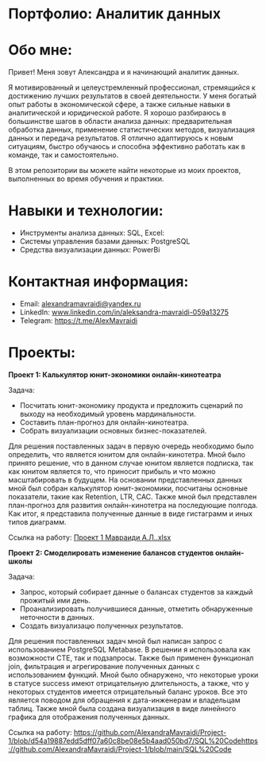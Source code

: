 # Портфолио: Аналитик данных
# Обо мне:
  Привет! Меня зовут Александра и я начинающий аналитик данных.   
    
  Я мотивированный и целеустремленный профессионал, стремящийся к достижению лучших результатов в своей деятельности. У меня богатый опыт работы в экономической сфере, а также сильные навыки в аналитической и юридической работе. Я хорошо разбираюсь в большинстве шагов в области анализа данных: предварительная обработка данных, применение статистических методов, визуализация данных и передача результатов. Я отлично адаптируюсь к новым ситуациям, быстро обучаюсь и способна эффективно работать как в команде, так и самостоятельно.    
  
  В этом репозитории вы можете найти некоторые из моих проектов, выполненных во время обучения и практики.
 # Навыки и технологии:
  - Инструменты анализа данных: SQL, Excel:
  - Системы управления базами данных: PostgreSQL
  - Средства визуализации данных: PowerBi
# Контактная информация:
  - Email: alexandramavraidi@yandex.ru
  - LinkedIn: www.linkedin.com/in/aleksandra-mavraidi-059a13275
  - Telegram: https://t.me/AlexMavraidi
# Проекты:
**Проект 1: Калькулятор юнит-экономики онлайн-кинотеатра**

  Задача:
  - Посчитать юнит-экономику продукта и предложить сценарий по выходу на необходимый уровень мардинальности.
  - Составить план-прогноз для онлайн-кинотеатра.
  - Собрать визуализации основных бизнес-показателей.
    
Для решения поставленных задач в первую очередь необходимо было определить, что является юнитом для онлайн-кинотетра. Мной было принято решение, что в данном случае юнитом является подписка, так как юнитом является то, что приносит прибыль и что можно масштабировать в будущем.
На основании представленных данных мной был собран калькулятор юнит-экономики, посчитаны основные показатели, такие как Retention, LTR, CAC. Также мной был представлен план-прогноз для развития онлайн-кинотетра на последующие полгода. Как итог, я представила полученные данные в виде гистаграмм и иных типов диаграмм.

   Ссылка на работу: [Проект 1 Мавраиди А.Л..xlsx](https://github.com/AlexandraMavraidi/Project-1/blob/8868a72dc828c9ed203f64ce7f8fdd7db1b4a9dd/%D0%9F%D1%80%D0%BE%D0%B5%D0%BA%D1%82%201%20%D0%9C%D0%B0%D0%B2%D1%80%D0%B0%D0%B8%D0%B4%D0%B8%20%D0%90.%D0%9B..xlsx)

**Проект 2: Смоделировать изменение балансов студентов онлайн-школы**  

  Задача:   
  - Запрос, который собирает данные о балансах студентов за каждый прожитый ими день.
  - Проанализировать получившиеся данные, отметить обнаруженные неточности в данных.
  - Создать визуализацю полученных результатов.

Для решения поставленных задач мной был написан запрос с использованием PostgreSQL Metabase. В решении я использовала как возможности СТЕ, так и подзапросы. Также был применен функционал join, фильтрация и агрегирование полученных данных с использованием функций. Мной было обнаружено, что некоторые уроки в статусе success имеют отрицательную длительность, а также, что у некоторых студентов имеется отрицательный баланс уроков. Все это является поводом для обращения к дата-инженерам и владельцам таблиц. Также мной была создана визуализация в виде линейного графика для отображения полученных данных.  

  Ссылка на работу: 
https://github.com/AlexandraMavraidi/Project-1/blob/d54a19887edd5dff07a60c8be08e5b4aad050bd7/SQL%20Codehttps://github.com/AlexandraMavraidi/Project-1/blob/main/SQL%20Code
